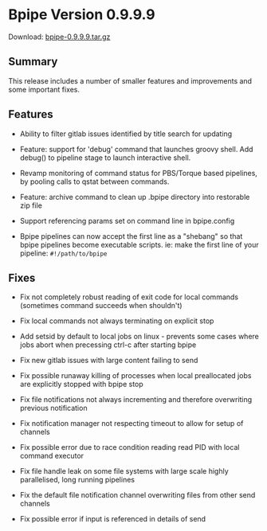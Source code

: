 # Bpipe Version 0.9.9.9

Download: [bpipe-0.9.9.9.tar.gz](https://github.com/ssadedin/bpipe/releases/download/0.9.9.9/bpipe-0.9.9.9.tar.gz)

## Summary

This release includes a number of smaller features and improvements and 
some important fixes.

## Features

   - Ability to filter gitlab issues identified
     by title search for updating

   - Feature: support for 'debug' command that launches
     groovy shell. Add debug() to pipeline stage to launch
     interactive shell.

   - Revamp monitoring of command status for PBS/Torque
     based pipelines, by pooling calls to qstat between
     commands.

   - Feature: archive command to clean up .bpipe directory into
     restorable zip file

   - Support referencing params set on command line in
     bpipe.config

   - Bpipe pipelines can now accept the first line as a "shebang" 
     so that bpipe pipelines become executable scripts. ie: make
     the first line of your pipeline: `#!/path/to/bpipe`

## Fixes

   - Fix not completely robust reading of exit code for
     local commands (sometimes command succeeds when shouldn't)

   - Fix local commands not always terminating on explicit stop

   - Add setsid by default to local jobs on linux -
     prevents some cases where jobs abort when precessing
     ctrl-c after starting bpipe

   - Fix new gitlab issues with large content failing to send

   - Fix possible runaway killing of processes when
     local preallocated jobs are explicitly stopped with
     bpipe stop

   - Fix file notifications not always incrementing and
     therefore overwriting previous notification

   - Fix notification manager not respecting timeout to allow for
     setup of channels

   - Fix possible error due to race condition
     reading read PID with local command executor

   - Fix file handle leak on some file systems with large scale
     highly parallelised, long running pipelines

   - Fix the default file notification channel overwriting files from
     other send channels

   - Fix possible error if input is referenced in details of send

